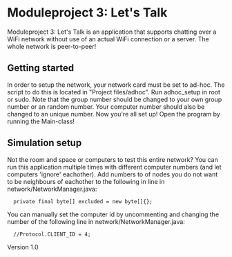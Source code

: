 # Moduleproject 3: Let's Talk
Moduleproject 3: Let's Talk is an application that supports chatting over a WiFi network without use of an actual WiFi connection or a server. The whole network is peer-to-peer!

## Getting started
In order to setup the network, your network card must be set to ad-hoc. The script to do this is located in "Project files/adhoc". Run adhoc_setup in root or sudo. Note that the group number should be changed to your own group number or an random number. Your computer number should also be changed to an unique number.
Now you're all set up! Open the program by running the Main-class!

## Simulation setup
Not the room and space or computers to test this entire network? You can run this application multiple times with different computer numbers (and let computers 'ignore' eachother). Add numbers to of nodes you do not want to be neighbours of eachother to the following in line in network/NetworkManager.java:
```
  private final byte[] excluded = new byte[]{};
```  
You can manually set the computer id by uncommenting and changing the number of the following line in network/NetworkManager.java:
```
  //Protocol.CLIENT_ID = 4;
```




Version 1.0
